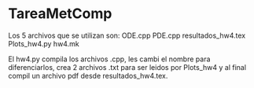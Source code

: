 # TareaMetComp
Los 5 archivos que se utilizan son:
ODE.cpp
PDE.cpp
resultados_hw4.tex
Plots_hw4.py
hw4.mk

El hw4.py compila los archivos .cpp, les cambi el nombre para diferenciarlos, crea 2 archivos .txt para ser leidos por Plots_hw4 y 
al final compil un archivo pdf desde resultados_hw4.tex.

